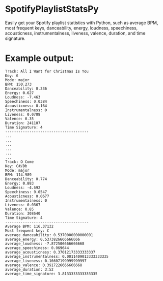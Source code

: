 # SpotifyPlaylistStatsPy
Easily get your Spotify playlist statistics with Python, such as average BPM, most frequent keys, danceability, energy, loudness, speechiness, acousticness, instrumentalness, liveness, valence, duration, and time signature.

# Example output:
```
Track: All I Want for Christmas Is You
Key: G
Mode: major
BPM: 150.273
Danceability: 0.336
Energy: 0.627
Loudness: -7.463
Speechiness: 0.0384
Acousticness: 0.164
Instrumentalness: 0
Liveness: 0.0708
Valence: 0.35
Duration: 241107
Time Signature: 4
--------------------------------------
...
...
...
...
...
...
Track: O Come
Key: C#/Db
Mode: major
BPM: 114.989
Danceability: 0.774
Energy: 0.883
Loudness: -4.692
Speechiness: 0.0547
Acousticness: 0.0677
Instrumentalness: 0
Liveness: 0.0867
Valence: 0.85
Duration: 308640
Time Signature: 4
--------------------------------------
Average BPM: 116.37132
Most frequent key: C
average_danceability: 0.5370000000000001
average_energy: 0.5373826666666666
average_loudness: -7.872506666666668
average_speechiness: 0.069644
average_acousticness: 0.37012173333333337
average_instrumentalness: 0.0011409013333333335   
average_liveness: 0.16607199999999997
average_valence: 0.3917226666666668
average_duration: 3:52
average_time_signature: 3.8133333333333335  
```

